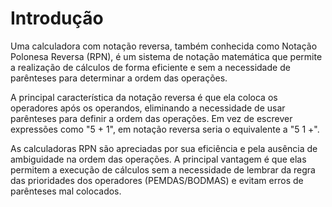 # Introdução

Uma calculadora com notação reversa, também conhecida como Notação Polonesa Reversa (RPN), é um sistema de notação matemática que permite a realização de cálculos de forma eficiente e sem a necessidade de parênteses para determinar a ordem das operações. 

A principal característica da notação reversa é que ela coloca os operadores após os operandos, eliminando a necessidade de usar parênteses para definir a ordem das operações. Em vez de escrever expressões como "5 + 1", em notação reversa seria o equivalente a "5 1 +".

As calculadoras RPN são apreciadas por sua eficiência e pela ausência de ambiguidade na ordem das operações. A principal vantagem é que elas permitem a execução de cálculos sem a necessidade de lembrar da regra das prioridades dos operadores (PEMDAS/BODMAS) e evitam erros de parênteses mal colocados.
